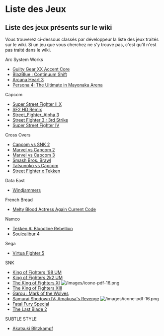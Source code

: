 # Liste des Jeux

## Liste des jeux présents sur le wiki

Vous trouverez ci-dessous classés par développeur la liste des jeux
traités sur le wiki. Si un jeu que vous cherchez ne s'y trouve pas,
c'est qu'il n'est pas traité dans le wiki.  
  
Arc System Works

- [Guilty Gear XX Accent Core](Guilty_Gear_XX_Accent_Core "wikilink")
- [BlazBlue : Continuum Shift](BlazBlue_:_Continuum_Shift "wikilink")
- [Arcana Heart 3](Arcana_Heart_3 "wikilink")
- [Persona 4: The Ultimate in Mayonaka
  Arena](Persona_4_Arena "wikilink")

  
Capcom

- [Super Street Fighter II X](Super_Street_Fighter_II_X "wikilink")
- [SF2 HD Remix](Super_Street_Fighter_II_Turbo_HD_Remix "wikilink")
- [Street_Fighter_Alpha 3](Street_Fighter_Alpha_3 "wikilink")
- [Street Fighter 3 : 3rd
  Strike](Street_Fighter_3:_3rd_Strike "wikilink")
- [Super Street Fighter IV](Super_Street_Fighter_IV "wikilink")

  
Cross Overs

- [Capcom vs SNK 2](Capcom_vs_SNK_2 "wikilink")
- [Marvel vs Capcom 2](Marvel_vs_Capcom_2 "wikilink")
- [Marvel vs Capcom 3](Marvel_vs_Capcom_3 "wikilink")
- [Smash Bros. Brawl](Super_Smash_Bros._Melee "wikilink")
- [Tatsunoko vs Capcom](Tatsunoko_vs_Capcom "wikilink")
- [Street Fighter x Tekken](Street_Fighter_x_Tekken "wikilink")

  
Data East

- [Windjammers](Windjammers "wikilink")

  
French Bread

- [Melty Blood Actress Again Current
  Code](Melty_Blood_Actress_Again_Current_Code "wikilink")

  
Namco

- [Tekken 6: Bloodline
  Rebellion](Tekken_6:_Bloodline_Rebellion "wikilink")
- [Soulcalibur 4](Soulcalibur_4 "wikilink")

  
Sega

- [Virtua Fighter 5](Virtua_Fighter_5 "wikilink")

  
SNK

- [King of Fighters '98
  UM](The_King_of_Fighters_'98:_Unlimited_Match "wikilink")
- [King of Fighters 2k2
  UM](The_King_of_Fighters_2k2:_Unlimited_Match "wikilink")
- [The King of Fighters XI](kofxi "wikilink")
  ![](/images/icone-pdf-16.png "/images/icone-pdf-16.png")
- [The King of Fighters XIII](The_King_of_Fighters_XIII "wikilink")
- [Garou : Mark of the Wolves](Garou_:_Mark_of_the_Wolves "wikilink")
- [Samurai Shodown IV: Amakusa's Revenge](ss4 "wikilink")
  ![](/images/icone-pdf-16.png "/images/icone-pdf-16.png")
- [Fatal Fury Special](Fatal_Fury_Special "wikilink")
- [The Last Blade 2](The_Last_Blade_2 "wikilink")

  
SUBTLE STYLE

- [Akatsuki Blitzkampf](Akatsuki_Blitzkampf "wikilink")

  
